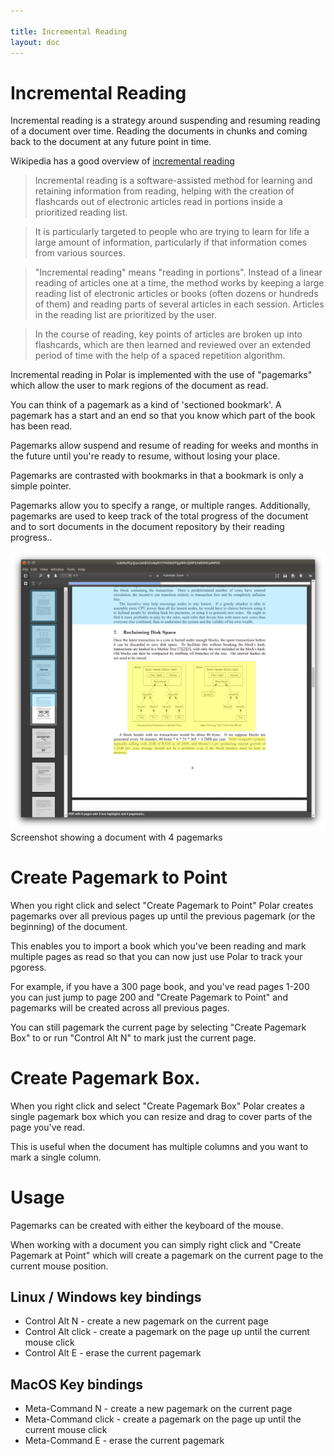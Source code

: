 ```yaml
---

title: Incremental Reading
layout: doc
---
```


# Incremental Reading

Incremental reading is a strategy around suspending and resuming reading of a
document over time.  Reading the documents in chunks and coming back to the 
document at any future point in time.

Wikipedia has a good overview of
<a href="https://en.wikipedia.org/wiki/Incremental_reading">incremental reading</a>

> Incremental reading is a software-assisted method for learning and retaining information from reading, helping with the creation of flashcards out of electronic articles read in portions inside a prioritized reading list.

> It is particularly targeted to people who are trying to learn for life a large amount of information, particularly if that information comes from various sources.

> "Incremental reading" means "reading in portions". Instead of a linear reading of articles one at a time, the method works by keeping a large reading list of electronic articles or books (often dozens or hundreds of them) and reading parts of several articles in each session. Articles in the reading list are prioritized by the user.

> In the course of reading, key points of articles are broken up into flashcards, which are then learned and reviewed over an extended period of time with the help of a spaced repetition algorithm.

Incremental reading in Polar is implemented with the use of "pagemarks" which
allow the user to mark regions of the document as read.

You can think of a pagemark as a kind of 'sectioned bookmark'.  A pagemark 
has a start and an end so that you know which part of the book has been read.

Pagemarks allow suspend and resume of reading for weeks and months in
the future until you're ready to resume, without losing your place.

Pagemarks are contrasted with bookmarks in that a bookmark is only a simple
pointer.

Pagemarks allow you to specify a range, or multiple ranges.  Additionally,
pagemarks are used to keep track of the total progress of the document and to
sort documents in the document repository by their reading progress..

<img class="img-fluid" src="./assets/screenshots/annotations-shadow.png">

<div class="text-center">Screenshot showing a document with 4 pagemarks</div>

# Create Pagemark to Point

When you right click and select "Create Pagemark to Point" Polar creates 
pagemarks over all previous pages up until the previous pagemark (or the 
beginning) of the document.

This enables you to import a book which you've been reading and mark multiple
pages as read so that you can now just use Polar to track your pgoress.

For example, if you have a 300 page book, and you've read pages 1-200 you can 
just jump to page 200 and "Create Pagemark to Point" and pagemarks will be
created across all previous pages.

You can still pagemark the current page by selecting "Create Pagemark Box" to 
or run "Control Alt N" to mark just the current page.  

# Create Pagemark Box.

When you right click and select "Create Pagemark Box" Polar creates a single
pagemark box which you can resize and drag to cover parts of the page you've
read.

This is useful when the document has multiple columns and you want to mark a 
single column. 

# Usage

Pagemarks can be created with either the keyboard of the mouse.

When working with a document you can simply right click and "Create Pagemark at
Point" which will create a pagemark on the current page to the current mouse
position.

## Linux / Windows key bindings

 - Control Alt N - create a new pagemark on the current page
 - Control Alt click - create a pagemark on the page up until the current mouse click
 - Control Alt E - erase the current pagemark

## MacOS Key bindings

 - Meta-Command N - create a new pagemark on the current page
 - Meta-Command click - create a pagemark on the page up until the current mouse click
 - Meta-Command E - erase the current pagemark
